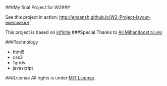 ###My final Project for W2###

See this project in action: http://ehsansh.github.io/W2-Project-layout-exercise.io/

This project is based on [infinite](http://www.yootheme.com/demo/wordpress/infinite)
###Special Thanks to
[Ali Mihandoost `AliMd`](https://github.com/AliMD)<br />

###Technology
* html5
* css3
* 1grids
* javascript

###License
All rights is under [MIT License](http://opensource.org/licenses/MIT). 
